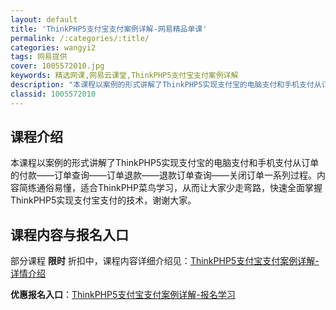 ```yaml
---
layout: default
title: 'ThinkPHP5支付宝支付案例详解-网易精品单课'
permalink: /:categories/:title/
categories: wangyi2
tags: 网易提供
cover: 1005572010.jpg
keywords: 精选网课,网易云课堂,ThinkPHP5支付宝支付案例详解
description: "本课程以案例的形式讲解了ThinkPHP5实现支付宝的电脑支付和手机支付从订单的付款——订单查询——订单退款——退款订单查询——关闭订单一系列过程。内容简练通俗易懂，适合ThinkPHP菜鸟"
classid: 1005572010
---
```


## 课程介绍

本课程以案例的形式讲解了ThinkPHP5实现支付宝的电脑支付和手机支付从订单的付款——订单查询——订单退款——退款订单查询——关闭订单一系列过程。内容简练通俗易懂，适合ThinkPHP菜鸟学习，从而让大家少走弯路，快速全面掌握ThinkPHP5实现支付宝支付的技术，谢谢大家。

## 课程内容与报名入口

部分课程 **限时** 折扣中，课程内容详细介绍见：[ThinkPHP5支付宝支付案例详解-详情介绍](https://study.163.com/course/introduction/1005572010.htm?share=1&shareId=1025206652&utm_campaign=share&utm_medium=iphoneShare&utm_source=&utm_u=1025206652)

**优惠报名入口**：[ThinkPHP5支付宝支付案例详解-报名学习](https://study.163.com/course/introduction/1005572010.htm?share=1&shareId=1025206652&utm_campaign=share&utm_medium=iphoneShare&utm_source=&utm_u=1025206652)

